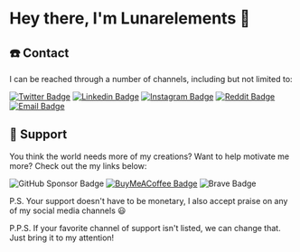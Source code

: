 # Hey there, I'm Lunarelements 👋

<!--
**Lunarelements/Lunarelements** is a ✨ _special_ ✨ repository because its `README.md` (this file) appears on your GitHub profile.

Here are some ideas to get you started:

- 🔭 I’m currently working on ...
- 🌱 I’m currently learning ...
- 👯 I’m looking to collaborate on ...
- 🤔 I’m looking for help with ...
- 💬 Ask me about ...
- 📫 How to reach me: ...
- 😄 Pronouns: ...
- ⚡ Fun fact: ...
-->
## ☎️ Contact
I can be reached through a number of channels, including but not limited to: 

[![Twitter Badge](https://img.shields.io/badge/-@Technickel3-1ca0f1?style=flat&logo=twitter&logoColor=white)](https://twitter.com/Technickel3)
[![Linkedin Badge](https://img.shields.io/badge/-Bradley-blue?style=flat&logo=Linkedin&logoColor=white)](https://www.linkedin.com/in/bleona/)
[![Instagram Badge](https://img.shields.io/badge/-@tech__nickel-833AB4?style=flat&logo=instagram&logoColor=white)](https://www.instagram.com/tech_nickel/)
[![Reddit Badge](https://img.shields.io/badge/Reddit-FF4500?style=flat&logo=reddit&logoColor=white)](https://www.reddit.com/user/tech-nickel/)
[![Email Badge](https://img.shields.io/badge/contact@technickel.dev-D14836?style=flat&logo=gmail&logoColor=white)](mailto:contact@technickel.dev)
	



## 🤑 Support
You think the world needs more of my creations? Want to help motivate me more? Check out the my links below:

![GitHub Sponsor Badge](https://img.shields.io/badge/sponsor-30363D?style=flat&logo=GitHub-Sponsors)
[![BuyMeACoffee Badge](https://img.shields.io/badge/Buy_Me_A_Coffee-FFDD00?style=flat&logo=buy-me-a-coffee&logoColor=black)](https://www.buymeacoffee.com/pIvCSjDLo)
![Brave Badge](https://img.shields.io/badge/BAT-FB542B?style=flat&logo=Brave&logoColor=white)

P.S. Your support doesn't have to be monetary, I also accept praise on any of my social media channels 😃

P.P.S. If your favorite channel of support isn't listed, we can change that. Just bring it to my attention!
